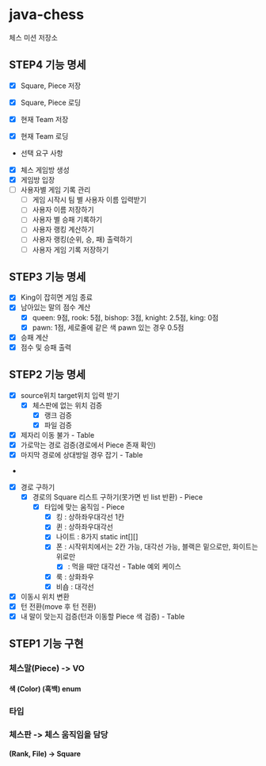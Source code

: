 # java-chess

체스 미션 저장소

## STEP4 기능 명세

- [x] Square, Piece 저장
- [x] Square, Piece 로딩
- [x] 현재 Team 저장
- [x] 현재 Team 로딩


- 선택 요구 사항
- [x] 체스 게임방 생성
- [x] 게임방 입장
- [ ] 사용자별 게임 기록 관리
    - [ ] 게임 시작시 팀 별 사용자 이름 입력받기
    - [ ] 사용자 이름 저장하기
    - [ ] 사용자 별 승패 기록하기
    - [ ] 사용자 랭킹 계산하기
    - [ ] 사용자 랭킹(순위, 승, 패) 출력하기
    - [ ] 사용자 게임 기록 저장하기

## STEP3 기능 명세

- [x] King이 잡히면 게임 종료
- [x] 남아있는 말의 점수 계산
    - [x] queen: 9점, rook: 5점, bishop: 3점, knight: 2.5점, king: 0점
    - [x] pawn: 1점, 세로줄에 같은 색 pawn 있는 경우 0.5점
- [x] 승패 계산
- [x] 점수 및 승패 출력

## STEP2 기능 명세

- [x] source위치 target위치 입력 받기
    - [x] 체스판에 없는 위치 검증
        - [x] 랭크 검증
        - [x] 파일 검증
- [x] 제자리 이동 불가 - Table
- [x] 가로막는 경로 검증(경로에서 Piece 존재 확인)
- [x] 마지막 경로에 상대방일 경우 잡기 - Table
-
- [x] 경로 구하기
    - [x] 경로의 Square 리스트 구하기(못가면 빈 list 반환) - Piece
        - [x] 타입에 맞는 움직임 - Piece
            - [x] 킹 : 상하좌우대각선 1칸
            - [x] 퀸 : 상하좌우대각선
            - [x] 나이트 : 8가지 static int[][]
            - [x] 폰 : 시작위치에서는 2칸 가능, 대각선 가능, 블랙은 밑으로만, 화이트는 위로만
                - [x] : 먹을 때만 대각선 - Table 예외 케이스
            - [x] 룩 : 상화좌우
            - [x] 비숍 : 대각선
- [x] 이동시 위치 변환
- [x] 턴 전환(move 후 턴 전환)
- [x] 내 말이 맞는지 검증(턴과 이동할 Piece 색 검증) - Table

## STEP1 기능 구현

### 체스말(Piece) -> VO

#### 색 (Color) (흑백) enum

### 타입

### 체스판 -> 체스 움직임을 담당

#### (Rank, File) -> Square
